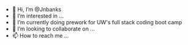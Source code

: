 - 👋 Hi, I’m @Jnbanks
- 👀 I’m interested in ...
- 🌱 I’m currently doing prework for UW's full stack coding boot camp
- 💞️ I’m looking to collaborate on ...
- 📫 How to reach me ...

<!---
Jnbanks/Jnbanks is a ✨ special ✨ repository because its `README.md` (this file) appears on your GitHub profile.
You can click the Preview link to take a look at your changes.
--->
